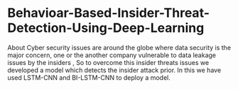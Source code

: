 # Behavioar-Based-Insider-Threat-Detection-Using-Deep-Learning
About Cyber security issues are around the globe where data security is the major concern, one or the another company vulnerable to data leakage issues by the insiders , So to overcome this insider threats issues we developed a model which detects the insider attack prior. In this we have used LSTM-CNN and BI-LSTM-CNN to deploy a model.
